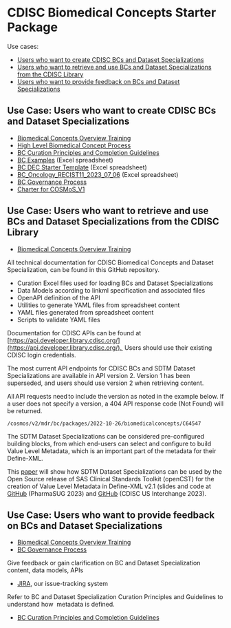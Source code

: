 # CDISC Biomedical Concepts Starter Package

Use cases:

- [Users who want to create CDISC BCs and Dataset Specializations](README.md#usecase1)
- [Users who want to retrieve and use BCs and Dataset Specializations from the CDISC Library](README.md#usecase2)
- [Users who want to provide feedback on BCs and Dataset Specializations](README.md#usecase3)

## Use Case: Users who want to create CDISC BCs and Dataset Specializations<a id='usecase1'></a>

- [Biomedical Concepts Overview Training](doc/BC%20Overview%20Training.pdf)
- [High Level Biomedical Concept Process](doc/High%20Level%20Biomedical%20Concept%20Process.pdf)
- [BC Curation Principles and Completion Guidelines](doc/BC%20Curation%20Principles%20and%20Completion%20GLs.xlsx)
- [BC Examples](doc/BC%20Examples.xlsx) (Excel spreadsheet)
- [BC DEC Starter Template](doc/BC%20DEC%20Starter%20Template.xlsx) (Excel spreadsheet)
- [BC\_Oncology\_RECIST11\_2023\_07\_06](../curation/BC_Oncology_RECIST11_2023_07_06.xlsx) (Excel spreadsheet)
- [BC Governance Process](doc/BC%20Governance%20Process.jpg)
- [Charter for COSMoS\_V1](doc/Charter%20for%20COSMOS_V1.pdf)

## Use Case: Users who want to retrieve and use BCs and Dataset Specializations from the CDISC Library<a id='usecase2'></a>

- [Biomedical Concepts Overview Training](doc/BC%20Overview%20Training.pdf)

All technical documentation for CDISC Biomedical Concepts and Dataset Specialization, can be found in this GitHub repository.

- Curation Excel files used for loading BCs and Dataset Specializations
- Data Models according to linkml specification and associated files
- OpenAPI definition of the API
- Utilities to generate YAML files from spreadsheet content
- YAML files generated from spreadsheet content
- Scripts to validate YAML files

Documentation for CDISC APIs can be found at [https://api.developer.library.cdisc.org/](https://api.developer.library.cdisc.org/).  Users should use their existing CDISC login credentials.  

The most current API endpoints for CDISC BCs and SDTM Dataset Specializations are available in API version 2. Version 1 has been superseded, and users should use version 2 when retrieving content.  

All API requests need to include the version as noted in the example below. If a user does not specify a version, a 404 API response code (Not Found) will be returned.  

 ` /cosmos/v2/mdr/bc/packages/2022-10-26/biomedicalconcepts/C64547 `

The SDTM Dataset Specializations can be considered pre-configured building blocks, from which end-users can select and configure to build Value Level Metadata, which is an important part of the metadata for their Define-XML.

This [paper](https://www.lexjansen.com/pharmasug/2023/SS/PharmaSUG-2023-SS-140.pdf) will show how SDTM Dataset Specializations can be used by the Open Source release of SAS Clinical Standards Toolkit (openCST) for the creation of Value Level Metadata in Define-XML v2.1 (slides and code at [GitHub](https://github.com/lexjansen/sas-papers/tree/master/pharmasug-2023) (PharmaSUG 2023) and [GitHub](https://github.com/lexjansen/CDISC_Interchange_US_2023) (CDISC US Interchange 2023).

## Use Case: Users who want to provide feedback on BCs and Dataset Specializations<a id='usecase3'></a>

- [Biomedical Concepts Overview Training](doc/BC%20Overview%20Training.pdf)
- [BC Governance Process](doc/BC%20Governance%20Process.jpg)

Give feedback or gain clarification on BC and Dataset Specialization content, data models, APIs

- [JIRA](https://wiki.cdisc.org/display/PUB/Biomedical+Concept+API+Feedback), our issue-tracking system

Refer to BC and Dataset Specialization Curation Principles and Guidelines to understand how  metadata is defined.

- [BC Curation Principles and Completion Guidelines](doc/BC%20Curation%20Principles%20and%20Completion%20GLs%2010252023.xlsx)
